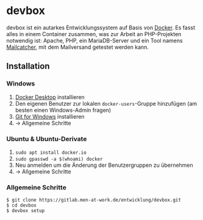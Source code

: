 # devbox

devbox ist ein autarkes Entwicklungssystem auf Basis von
[Docker][1]. Es fasst alles in einem Container zusammen, was zur
Arbeit an PHP-Projekten notwendig ist: Apache, PHP, ein MariaDB-Server
und ein Tool namens [Mailcatcher][2], mit dem Mailversand getestet
werden kann.

## Installation

### Windows

1. [Docker Desktop][3] installieren
2. Den eigenen Benutzer zur lokalen `docker-users`-Gruppe hinzufügen
   (am besten einen Windows-Admin fragen)
3. [Git for Windows][4] installieren
4. → Allgemeine Schritte

### Ubuntu & Ubuntu-Derivate

1. `sudo apt install docker.io`
2. `sudo gpasswd -a $(whoami) docker`
3. Neu anmelden um die Änderung der Benutzergruppen zu übernehmen
4. → Allgemeine Schritte

### Allgemeine Schritte

```
$ git clone https://gitlab.men-at-work.de/entwicklung/devbox.git
$ cd devbox
$ devbox setup
```

[1]: https://www.docker.com/
[2]: https://mailcatcher.me/
[3]: https://www.docker.com/products/docker-desktop
[4]: https://gitforwindows.org/

